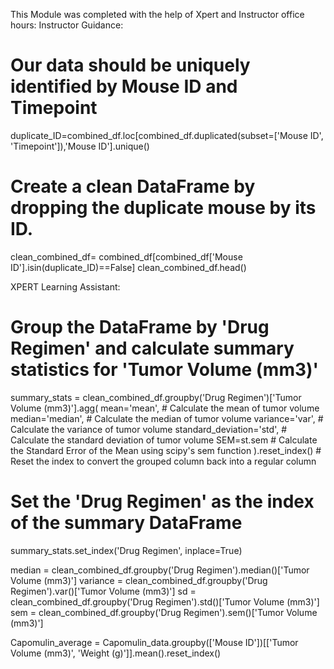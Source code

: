 This Module was completed with the help of Xpert and Instructor office hours:
Instructor Guidance:
# Our data should be uniquely identified by Mouse ID and Timepoint
duplicate_ID=combined_df.loc[combined_df.duplicated(subset=['Mouse ID', 'Timepoint']),'Mouse ID'].unique() 

# Create a clean DataFrame by dropping the duplicate mouse by its ID.
clean_combined_df= combined_df[combined_df['Mouse ID'].isin(duplicate_ID)==False]
clean_combined_df.head()

XPERT Learning Assistant:
# Group the DataFrame by 'Drug Regimen' and calculate summary statistics for 'Tumor Volume (mm3)'
summary_stats = clean_combined_df.groupby('Drug Regimen')['Tumor Volume (mm3)'].agg(
    mean='mean',                    # Calculate the mean of tumor volume
    median='median',                # Calculate the median of tumor volume
    variance='var',                 # Calculate the variance of tumor volume
    standard_deviation='std',       # Calculate the standard deviation of tumor volume
    SEM=st.sem                      # Calculate the Standard Error of the Mean using scipy's sem function
).reset_index()                     # Reset the index to convert the grouped column back into a regular column

# Set the 'Drug Regimen' as the index of the summary DataFrame
summary_stats.set_index('Drug Regimen', inplace=True)

median = clean_combined_df.groupby('Drug Regimen').median()['Tumor Volume (mm3)']
variance = clean_combined_df.groupby('Drug Regimen').var()['Tumor Volume (mm3)']
sd = clean_combined_df.groupby('Drug Regimen').std()['Tumor Volume (mm3)']
sem = clean_combined_df.groupby('Drug Regimen').sem()['Tumor Volume (mm3)']

Capomulin_average = Capomulin_data.groupby(['Mouse ID'])[['Tumor Volume (mm3)', 'Weight (g)']].mean().reset_index()
